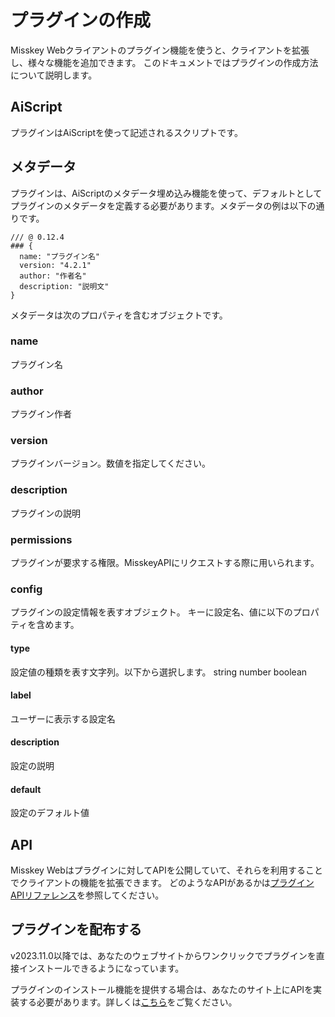 # プラグインの作成
Misskey Webクライアントのプラグイン機能を使うと、クライアントを拡張し、様々な機能を追加できます。
このドキュメントではプラグインの作成方法について説明します。

## AiScript
プラグインはAiScriptを使って記述されるスクリプトです。

## メタデータ
プラグインは、AiScriptのメタデータ埋め込み機能を使って、デフォルトとしてプラグインのメタデータを定義する必要があります。メタデータの例は以下の通りです。

```AiScript
/// @ 0.12.4
### {
  name: "プラグイン名"
  version: "4.2.1"
  author: "作者名"
  description: "説明文"
}
```

メタデータは次のプロパティを含むオブジェクトです。

### name
プラグイン名

### author
プラグイン作者

### version
プラグインバージョン。数値を指定してください。

### description
プラグインの説明

### permissions
プラグインが要求する権限。MisskeyAPIにリクエストする際に用いられます。

### config
プラグインの設定情報を表すオブジェクト。
キーに設定名、値に以下のプロパティを含めます。

#### type
設定値の種類を表す文字列。以下から選択します。
string number boolean

#### label
ユーザーに表示する設定名

#### description
設定の説明

#### default
設定のデフォルト値

## API
Misskey Webはプラグインに対してAPIを公開していて、それらを利用することでクライアントの機能を拡張できます。
どのようなAPIがあるかは[プラグインAPIリファレンス](../plugin-api-reference/)を参照してください。

## プラグインを配布する
v2023.11.0以降では、あなたのウェブサイトからワンクリックでプラグインを直接インストールできるようになっています。

プラグインのインストール機能を提供する場合は、あなたのサイト上にAPIを実装する必要があります。詳しくは[こちら](./publish-on-your-website.md)をご覧ください。

